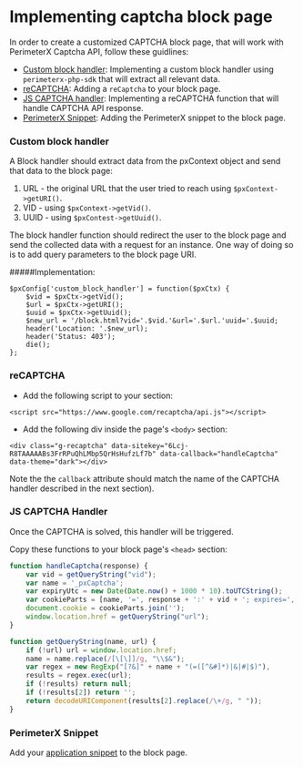 # Implementing captcha block page

In order to create a customized CAPTCHA block page, that will work with PerimeterX Captcha API, follow these guidlines: 

* [Custom block handler](#blockhandler): Implementing a custom block handler using `perimeterx-php-sdk` that will extract all relevant data.
* [reCAPTCHA](#recaptcha): Adding a `reCaptcha` to your block page.
* [JS CAPTCHA handler](#captchahandler): Implementing a reCAPTCHA function that will handle CAPTCHA API response.
* [PerimeterX Snippet](#pxsnippet): Adding the PerimeterX snippet to the block page.


<a name="blockhandler"></a>
### Custom block handler

A Block handler should extract data from the pxContext object and send that data to the block page:

1. URL - the original URL that the user tried to reach using `$pxContext->getURI()`.
2. VID - using `$pxContext->getVid()`.
3. UUID - using `$pxContest->getUuid()`.

The block handler function should redirect the user to the block page and send the collected data with a request for an instance. One way of doing so is to add query parameters to the block page URI.

#####Implementation:

```
$pxConfig['custom_block_handler'] = function($pxCtx) {
    $vid = $pxCtx->getVid();
    $url = $pxCtx->getURI();
    $uuid = $pxCtx->getUuid();
    $new_url = '/block.html?vid='.$vid.'&url='.$url.'uuid='.$uuid;
    header('Location: '.$new_url);
    header('Status: 403');
    die();
};
```

<a name="recaptcha"></a>
### reCAPTCHA
* Add the following script to your <head> section:

`<script src="https://www.google.com/recaptcha/api.js"></script>`

* Add the following div inside the page's `<body>` section:

```
<div class="g-recaptcha" data-sitekey="6Lcj-R8TAAAAABs3FrRPuQhLMbp5QrHsHufzLf7b" data-callback="handleCaptcha" data-theme="dark"></div>
```

Note the the `callback` attribute should match the name of the CAPTCHA handler described in the next section).

<a name="captchahandler"></a>
### JS CAPTCHA Handler

Once the CAPTCHA is solved, this handler will be triggered.

Copy these functions to your block page's `<head>` section:

```javascript
function handleCaptcha(response) {
    var vid = getQueryString("vid");
    var name = '_pxCaptcha';
    var expiryUtc = new Date(Date.now() + 1000 * 10).toUTCString();
    var cookieParts = [name, '=', response + ':' + vid + '; expires=', expiryUtc, '; path=/'];
    document.cookie = cookieParts.join('');
    window.location.href = getQueryString("url");
}

function getQueryString(name, url) {
    if (!url) url = window.location.href;
    name = name.replace(/[\[\]]/g, "\\$&");
    var regex = new RegExp("[?&]" + name + "(=([^&#]*)|&|#|$)"),
    results = regex.exec(url);
    if (!results) return null;
    if (!results[2]) return '';
    return decodeURIComponent(results[2].replace(/\+/g, " "));
}
```

<a name="pxsnippet"></a>
### PerimeterX Snippet

Add your [application snippet](https://console.perimeterx.com/#/app/applicationsmgmt) to the block page.
